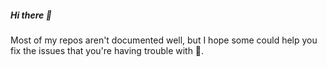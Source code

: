 <!-- ### UwU

Hi, I'm very UwU.

Whatever you may throw at me, I will stay UwU. It's a state of mind that is very UwU in its true nature.

If you want to, I can UwU you as well ❤.

- 🔭 I’m currently working on: UwU, uWu, UWU (case insensitive)
- 🌱 I’m currently learning: uWU, Uwu
- 👯 I’m looking to collaborate on: UWUUWUUWU
- 🤔 I’m looking for help with UWUWUWUWUWU
- 💬 Ask me about UWU
- 📫 How to reach me: UWU@UWU.UWU
- 😄 Pronouns: ~~UWU~~ he/him
- ⚡ Fun fact: I'm very UwU
-->

##### Hi there 👋

Most of my repos aren't documented well, but I hope some could help you fix the issues that you're having trouble with 🌻.
